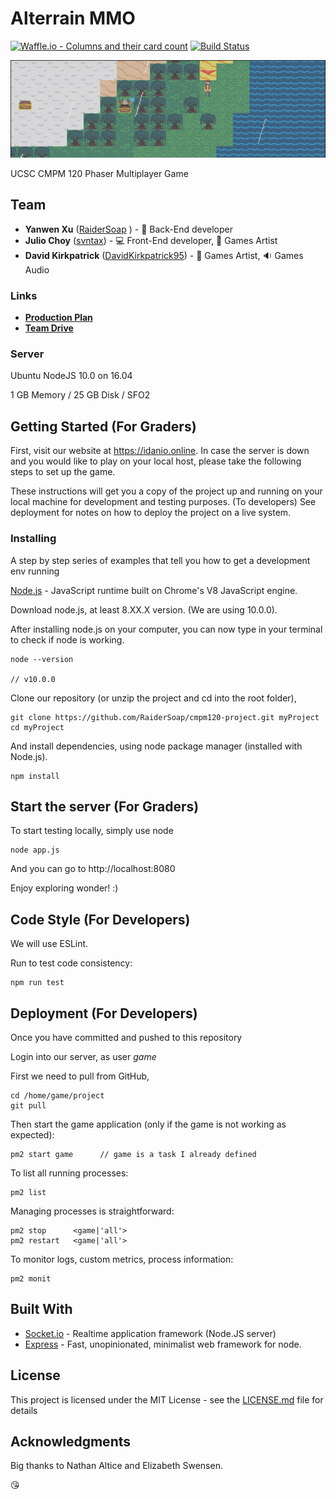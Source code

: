 
# Alterrain MMO

[![Waffle.io - Columns and their card count](https://badge.waffle.io/RaiderSoap/cmpm120-project.png?columns=all)](https://waffle.io/RaiderSoap/cmpm120-project?utm_source=badge)
[![Build Status](https://travis-ci.org/RaiderSoap/cmpm120-project.svg?branch=master)](https://travis-ci.org/RaiderSoap/cmpm120-project)

![idanio](./idanio.gif)

UCSC CMPM 120 Phaser Multiplayer Game

## Team

* **Yanwen Xu** ([RaiderSoap](https://github.com/RaiderSoap) ) - :floppy_disk: Back-End developer
* **Julio Choy** ([svntax](https://github.com/svntax)) - :computer: Front-End developer, :art: Games Artist
* **David Kirkpatrick** ([DavidKirkpatrick95](https://github.com/DavidKirkpatrick95)) - :art: Games Artist, :sound: Games Audio

### Links

* **[Production Plan](https://docs.google.com/spreadsheets/d/1j9RkvIJDULHMqaTGhHoymikjDXNxcCUxKwtvIhiS2I4/edit?usp=drive_web&ouid=101774301194820727572)**
* **[Team Drive](https://drive.google.com/drive/u/1/folders/0AAoaaZ8jLRMSUk9PVA)**

### Server

Ubuntu NodeJS 10.0 on 16.04

1 GB Memory / 25 GB Disk / SFO2

## Getting Started (For Graders)

First, visit our website at https://idanio.online. In case the server is down and you would like to play on your local host, please take the following steps to set up the game.  

These instructions will get you a copy of the project up and running on your local machine for development and testing purposes. (To developers) See deployment for notes on how to deploy the project on a live system.

### Installing

A step by step series of examples that tell you how to get a development env running

[Node.js](https://nodejs.org/en/) - JavaScript runtime built on Chrome's V8 JavaScript engine. 

Download node.js, at least 8.XX.X version. (We are using 10.0.0).

After installing node.js on your computer, you can now type in your terminal to check if node is working.

```
node --version

// v10.0.0
```

Clone our repository (or unzip the project and cd into the root folder),

```
git clone https://github.com/RaiderSoap/cmpm120-project.git myProject
cd myProject
```

And install dependencies, using node package manager (installed with Node.js).

```
npm install
```

## Start the server (For Graders)

To start testing locally, simply use node

```
node app.js
```

And you can go to http://localhost:8080

Enjoy exploring wonder!
:) 

## Code Style (For Developers)

We will use ESLint.

Run to test code consistency:

```
npm run test
```

## Deployment (For Developers)

Once you have committed and pushed to this repository

Login into our server, as user *game*


First we need to pull from GitHub,

```
cd /home/game/project
git pull
```

Then start the game application (only if the game is not working as expected):

```
pm2 start game      // game is a task I already defined
```

To list all running processes:

```
pm2 list
```

Managing processes is straightforward:

```
pm2 stop      <game|'all'>
pm2 restart   <game|'all'>
```

To monitor logs, custom metrics, process information:

```
pm2 monit
```

## Built With

* [Socket.io](http://socket.io) - Realtime application framework (Node.JS server)
* [Express](https://expressjs.com/) - Fast, unopinionated, minimalist web framework for node.

## License

This project is licensed under the MIT License - see the [LICENSE.md](LICENSE.md) file for details

## Acknowledgments

Big thanks to Nathan Altice and Elizabeth Swensen.

:kissing_heart:

